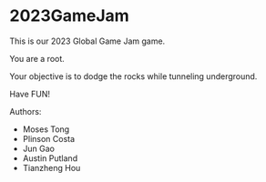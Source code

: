 # 2023GameJam
This is our 2023 Global Game Jam game.

You are a root.

Your objective is to dodge the rocks while tunneling underground. 

Have FUN!

Authors:
* Moses Tong
* Plinson Costa
* Jun Gao
* Austin Putland
* Tianzheng Hou

